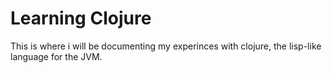 ---
---

Learning Clojure
================

This is where i will be documenting my experinces with clojure, the lisp-like language for the JVM.
